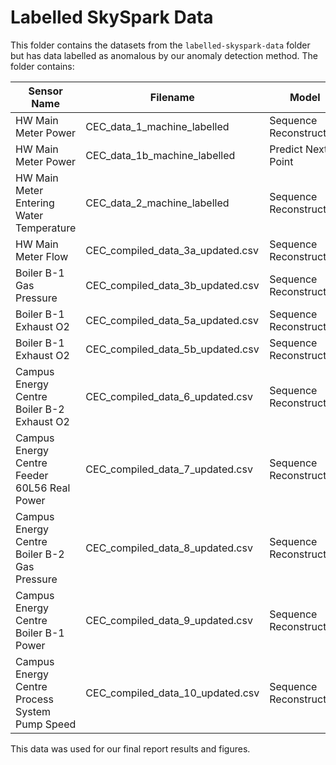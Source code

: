 # Labelled SkySpark Data

This folder contains the datasets from the `labelled-skyspark-data` folder but has data labelled as anomalous by our anomaly detection method. The folder contains:

| Sensor Name                                    | Filename                         | Model                   | Window Size |
| ---------------------------------------------- | -------------------------------- | ----------------------- | ----------- |
| HW Main Meter Power                            | CEC_data_1_machine_labelled      | Sequence Reconstruction | 15 points   |
| HW Main Meter Power                            | CEC_data_1b_machine_labelled     | Predict Next Point      | 15 points   |
| HW Main Meter Entering Water Temperature       | CEC_data_2_machine_labelled      | Sequence Reconstruction | 15 points   |
| HW Main Meter Flow                             | CEC_compiled_data_3a_updated.csv | Sequence Reconstruction | 15 points   |
| Boiler B-1 Gas Pressure                        | CEC_compiled_data_3b_updated.csv | Sequence Reconstruction | 15 points   |
| Boiler B-1 Exhaust O2                          | CEC_compiled_data_5a_updated.csv | Sequence Reconstruction | 15 points   |
| Boiler B-1 Exhaust O2                          | CEC_compiled_data_5b_updated.csv | Sequence Reconstruction | 120 points  |
| Campus Energy Centre Boiler B-2 Exhaust O2     | CEC_compiled_data_6_updated.csv  | Sequence Reconstruction | 15 points   |
| Campus Energy Centre Feeder 60L56 Real Power   | CEC_compiled_data_7_updated.csv  | Sequence Reconstruction | 15 points   |
| Campus Energy Centre Boiler B-2 Gas Pressure   | CEC_compiled_data_8_updated.csv  | Sequence Reconstruction | 15 points   |
| Campus Energy Centre Boiler B-1 Power          | CEC_compiled_data_9_updated.csv  | Sequence Reconstruction | 15 points   |
| Campus Energy Centre Process System Pump Speed | CEC_compiled_data_10_updated.csv | Sequence Reconstruction | 15 points   |

This data was used for our final report results and figures.